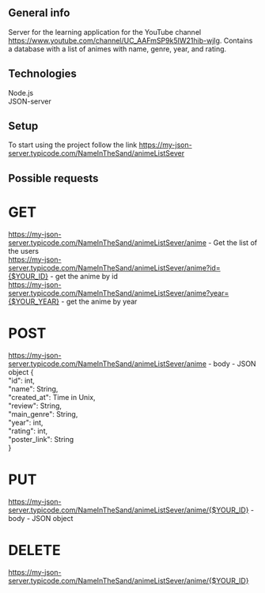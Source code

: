 ## General info
Server for the learning application for the YouTube channel https://www.youtube.com/channel/UC_AAFmSP9k5IW21hib-wjlg. Contains a database with a list of animes with name, genre, year, and rating.

## Technologies
Node.js <br />
JSON-server

## Setup
To start using the project follow the link https://my-json-server.typicode.com/NameInTheSand/animeListSever

## Possible requests
# GET <br />
https://my-json-server.typicode.com/NameInTheSand/animeListSever/anime - Get the list of the users <br />
https://my-json-server.typicode.com/NameInTheSand/animeListSever/anime?id={$YOUR_ID} - get the anime by id <br />
https://my-json-server.typicode.com/NameInTheSand/animeListSever/anime?year={$YOUR_YEAR} - get the anime by year <br />

# POST <br />
https://my-json-server.typicode.com/NameInTheSand/animeListSever/anime - body - JSON object  { <br />
            "id": int, <br /> 
            "name": String,<br />
            "created_at": Time in Unix, <br />
            "review": String, <br />
            "main_genre": String, <br />
            "year": int, <br />
            "rating": int, <br />
            "poster_link": String <br />
}<br />

# PUT <br />
https://my-json-server.typicode.com/NameInTheSand/animeListSever/anime/{$YOUR_ID} - body - JSON object <br />

# DELETE <br />
https://my-json-server.typicode.com/NameInTheSand/animeListSever/anime/{$YOUR_ID}
